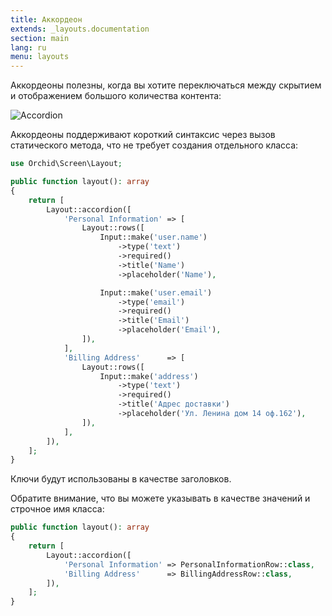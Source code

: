 ```yaml
---
title: Аккордеон
extends: _layouts.documentation
section: main
lang: ru
menu: layouts
---
```


Аккордеоны полезны, когда вы хотите переключаться между скрытием и отображением большого количества контента:

![Accordion](https://orchid.software/assets/img/layouts/accordion.png)

Аккордеоны поддерживают короткий синтаксис через вызов статического метода, 
что не требует создания отдельного класса:

```php
use Orchid\Screen\Layout;

public function layout(): array
{
    return [
        Layout::accordion([
            'Personal Information' => [
                Layout::rows([
                    Input::make('user.name')
                        ->type('text')
                        ->required()
                        ->title('Name')
                        ->placeholder('Name'),

                    Input::make('user.email')
                        ->type('email')
                        ->required()
                        ->title('Email')
                        ->placeholder('Email'),
                ]),
            ],
            'Billing Address'      => [
                Layout::rows([
                    Input::make('address')
                        ->type('text')
                        ->required()
                        ->title('Адрес доставки')
                        ->placeholder('Ул. Ленина дом 14 оф.162'),
                ]),
            ],
        ]),
    ];
}
```

Ключи будут использованы в качестве заголовков.

Обратите внимание, что вы можете указывать в качестве значений и строчное имя класса:

```php
public function layout(): array
{
    return [
        Layout::accordion([
            'Personal Information' => PersonalInformationRow::class,
            'Billing Address'      => BillingAddressRow::class,
        ]),
    ];
}
```

